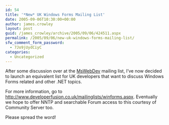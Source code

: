 ```yaml
---
id: 54
title: '*New* UK Windows Forms Mailing List'
date: 2005-09-06T10:30:00+00:00
author: james.crowley
layout: post
guid: /james_crowley/archive/2005/09/06/424511.aspx
permalink: /2005/09/06/new-uk-windows-forms-mailing-list/
sfw_comment_form_password:
  - 7Jo9jUydCiyC
categories:
  - Uncategorized
---
```

After some discussion over at the [MsWebDev](http://www.mswebdev.org.uk/) mailing list, I&#8217;ve now decided to launch an equivalent list for UK developers that want to discuss Windows Forms related and other .NET topics. 

For more information, go to <http://www.developerfusion.co.uk/mailinglists/winforms.aspx>. Eventually we hope to offer NNTP and searchable Forum access to this courtesy of Community Server too.

Please spread the word!